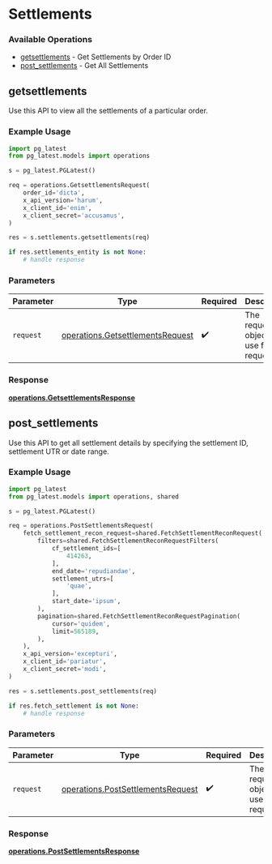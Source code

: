 # Settlements

### Available Operations

* [getsettlements](#getsettlements) - Get Settlements by Order ID
* [post_settlements](#post_settlements) - Get All Settlements

## getsettlements

Use this API to view all the settlements of a particular order.

### Example Usage

```python
import pg_latest
from pg_latest.models import operations

s = pg_latest.PGLatest()

req = operations.GetsettlementsRequest(
    order_id='dicta',
    x_api_version='harum',
    x_client_id='enim',
    x_client_secret='accusamus',
)

res = s.settlements.getsettlements(req)

if res.settlements_entity is not None:
    # handle response
```

### Parameters

| Parameter                                                                            | Type                                                                                 | Required                                                                             | Description                                                                          |
| ------------------------------------------------------------------------------------ | ------------------------------------------------------------------------------------ | ------------------------------------------------------------------------------------ | ------------------------------------------------------------------------------------ |
| `request`                                                                            | [operations.GetsettlementsRequest](../../models/operations/getsettlementsrequest.md) | :heavy_check_mark:                                                                   | The request object to use for the request.                                           |


### Response

**[operations.GetsettlementsResponse](../../models/operations/getsettlementsresponse.md)**


## post_settlements

Use this API to get all settlement details by specifying the settlement ID, settlement UTR or date range.

### Example Usage

```python
import pg_latest
from pg_latest.models import operations, shared

s = pg_latest.PGLatest()

req = operations.PostSettlementsRequest(
    fetch_settlement_recon_request=shared.FetchSettlementReconRequest(
        filters=shared.FetchSettlementReconRequestFilters(
            cf_settlement_ids=[
                414263,
            ],
            end_date='repudiandae',
            settlement_utrs=[
                'quae',
            ],
            start_date='ipsum',
        ),
        pagination=shared.FetchSettlementReconRequestPagination(
            cursor='quidem',
            limit=565189,
        ),
    ),
    x_api_version='excepturi',
    x_client_id='pariatur',
    x_client_secret='modi',
)

res = s.settlements.post_settlements(req)

if res.fetch_settlement is not None:
    # handle response
```

### Parameters

| Parameter                                                                              | Type                                                                                   | Required                                                                               | Description                                                                            |
| -------------------------------------------------------------------------------------- | -------------------------------------------------------------------------------------- | -------------------------------------------------------------------------------------- | -------------------------------------------------------------------------------------- |
| `request`                                                                              | [operations.PostSettlementsRequest](../../models/operations/postsettlementsrequest.md) | :heavy_check_mark:                                                                     | The request object to use for the request.                                             |


### Response

**[operations.PostSettlementsResponse](../../models/operations/postsettlementsresponse.md)**

